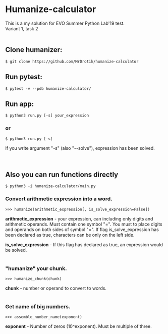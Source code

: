 # Humanize-calculator 
This is a my solution for EVO Summer Python Lab'19 test. <br/>
Variant 1, task 2<br/><br/>
## Clone humanizer: 
    $ git clone https://github.com/MrDrotik/humanize-calculator
## Run pytest:
    $ pytest -v --pdb humanize-calculator/
## Run app:
    $ python3 run.py [-s] your_expression
### or
    $ python3 run.py [-s]
If you write argument "-s" (also "--solve"), expression has been solved.
<br/><br/><br/>
## Also you can run functions directly
    $ python3 -i humanize-calculator/main.py

### Convert arithmetic expression into a word.
    >>> humanize(arithmetic_expression[, is_solve_expression=False])
**arithmetic_expression** - your expression, can including only digits and arithmetic operands. Must contain one symbol "=". You must to place digits and operands on both sides of symbol "=". If flag is_solve_expression has been declared as true, characters can be only on the left side.

**is_solve_expression** - If this flag has declared as true, an expression would be solved.
<br/><br/>
### "humanize" your chunk.
    >>> humanize_chunk(chunk)
**chunk** - number or operand to convert to words.
<br/><br/>
### Get name of big numbers.
    >>> assemble_number_name(exponent)
**exponent** - Number of zeros (10^exponent). Must be multiple of three.